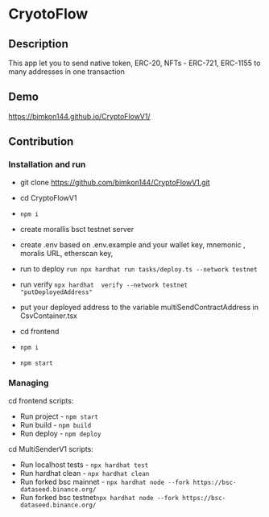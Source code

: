 # CryotoFlow

## Description

This app let you to send native token, ERC-20, NFTs - ERC-721, ERC-1155 to many addresses in one transaction

## Demo 
https://bimkon144.github.io/CryptoFlowV1/

## Contribution

### Installation and run

- git clone https://github.com/bimkon144/CryptoFlowV1.git

- cd CryptoFlowV1
- ```npm i```
- create morallis bsct testnet server
- create .env based on .env.example and your wallet key, mnemonic , moralis URL, etherscan key, 

- run to deploy ```run npx hardhat run tasks/deploy.ts --network testnet```
- run verify ```npx hardhat  verify --network testnet "putDeployedAddress"```
- put your deployed address to the variable multiSendContractAddress in CsvContainer.tsx

- cd frontend
- ```npm i```
- ```npm start```


### Managing

cd frontend scripts:

* Run project  - ```npm start```
* Run build  - ```npm build```
* Run deploy  - ```npm deploy```

cd MultiSenderV1 scripts:

* Run localhost tests  - ```npx hardhat test```
* Run hardhat clean  - ```npx hardhat clean```
* Run forked bsc mainnet - ```npx hardhat node --fork https://bsc-dataseed.binance.org/```
* Run forked bsc testnet```npx hardhat node --fork https://bsc-dataseed.binance.org/```
